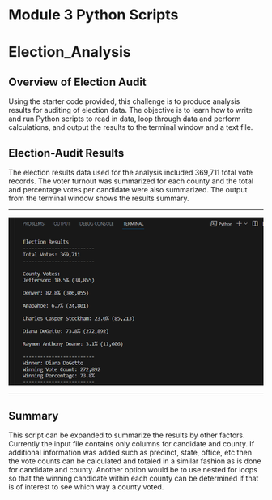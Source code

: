 # Module 3 Python Scripts

# Election_Analysis

## Overview of Election Audit

Using the starter code provided, this challenge is to produce analysis results for auditing of election data. The objective is to learn how to write and run Python scripts to read in data, loop through data and perform calculations, and output the results to the terminal window and a text file. 

## Election-Audit Results

The election results data used for the analysis included 369,711 total vote records. The voter turnout was summarized for each county and the total and percentage votes per candidate were also summarized. The output from the terminal window shows the results summary.

---

![Election Analysis ](/resources/terminal_output.png)

---


## Summary

This script can be expanded to summarize the results by other factors. Currently the input file contains only columns for candidate and county. If additional information was added such as precinct, state, office, etc then the vote counts can be calculated and totaled in a similar fashion as is done for candidate and county. Another option would be to use nested for loops so that the winning candidate within each county can be determined if that is of interest to see which way a county voted. 
